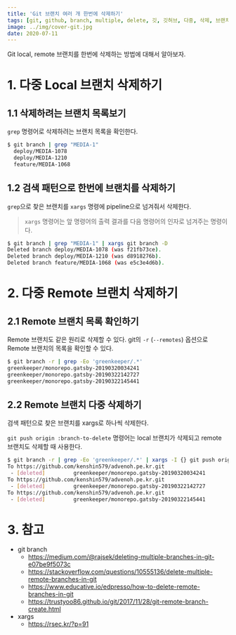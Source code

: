 ```yaml
---
title: 'Git 브랜치 여러 개 한번에 삭제하기'
tags: [git, github, branch, multiple, delete, 깃, 깃허브, 다중, 삭제, 브랜치]
image: ../img/cover-git.jpg
date: 2020-07-11
---
```


Git local, remote 브랜치를 한번에 삭제하는 방법에 대해서 알아보자. 

# 1. 다중 Local 브랜치 삭제하기



## 1.1 삭제하려는 브랜치 목록보기

`grep` 명령어로 삭제하려는 브랜치 목록을 확인한다. 

```bash
$ git branch | grep "MEDIA-1"
  deploy/MEDIA-1078
  deploy/MEDIA-1210
  feature/MEDIA-1068
```

## 1.2 검색 패턴으로 한번에 브랜치를 삭제하기

`grep`으로 찾은 브랜치를 `xargs` 명령에 pipeline으로 넘겨줘서 삭제한다. 

> `xargs` 명령어는 앞 명령어의 출력 결과를 다음 명령어의 인자로 넘겨주는 명령이다. 

```bash
$ git branch | grep "MEDIA-1" | xargs git branch -D
Deleted branch deploy/MEDIA-1078 (was f21fb73ce).
Deleted branch deploy/MEDIA-1210 (was d8918276b).
Deleted branch feature/MEDIA-1068 (was e5c3e4d6b).
```

# 2. 다중 Remote 브랜치 삭제하기

## 2.1 Remote 브랜치 목록 확인하기

Remote 브랜치도 같은 원리로 삭제할 수 있다. git의 `-r` (`--remotes`) 옵션으로 Remote 브랜치의 목록을 확인할 수 있다. 

```bash
$ git branch -r | grep -Eo 'greenkeeper/.*'
greenkeeper/monorepo.gatsby-20190320034241
greenkeeper/monorepo.gatsby-20190322142727
greenkeeper/monorepo.gatsby-20190322145441
```



## 2.2 Remote 브랜치 다중 삭제하기

검색 패턴으로 찾은 브랜치를 xargs로 하나씩 삭제한다. 

`git push origin :branch-to-delete` 명령어는 local 브랜치가 삭제되고 remote 브랜치도 삭제할 때 사용한다. 

```bash
$ git branch -r | grep -Eo 'greenkeeper/.*' | xargs -I {} git push origin :{} 
To https://github.com/kenshin579/advenoh.pe.kr.git
 - [deleted]         greenkeeper/monorepo.gatsby-20190320034241
To https://github.com/kenshin579/advenoh.pe.kr.git
 - [deleted]         greenkeeper/monorepo.gatsby-20190322142727
To https://github.com/kenshin579/advenoh.pe.kr.git
 - [deleted]         greenkeeper/monorepo.gatsby-20190322145441
```

# 3. 참고

* git branch 
  * https://medium.com/@rajsek/deleting-multiple-branches-in-git-e07be9f5073c
  * https://stackoverflow.com/questions/10555136/delete-multiple-remote-branches-in-git
  * https://www.educative.io/edpresso/how-to-delete-remote-branches-in-git
  * https://trustyoo86.github.io/git/2017/11/28/git-remote-branch-create.html
* xargs
  * https://rsec.kr/?p=91
